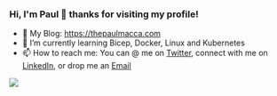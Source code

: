 ### Hi, I'm Paul 👋 thanks for visiting my profile!

- 💬 My Blog: https://thepaulmacca.com
- 🌱 I’m currently learning Bicep, Docker, Linux and Kubernetes
- 📫 How to reach me: You can @ me on [Twitter](https://twitter.com/thepaulmacca), connect with me on [LinkedIn](https://www.linkedin.com/in/thepaulmacca/), or drop me an [Email](mailto:pm@thepaulmacca.com)

![](https://github-readme-stats.vercel.app/api?username=thepaulmacca&theme=dark&show_icons=true)
